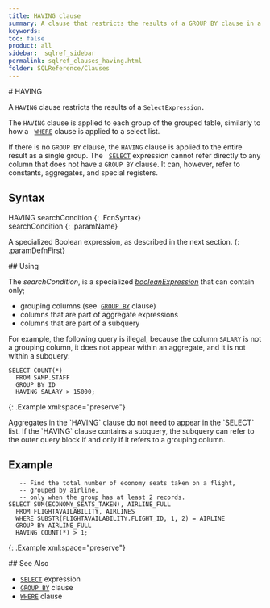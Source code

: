 ```yaml
---
title: HAVING clause
summary: A clause that restricts the results of a GROUP BY clause in a Select Expression.
keywords:
toc: false
product: all
sidebar:  sqlref_sidebar
permalink: sqlref_clauses_having.html
folder: SQLReference/Clauses
---
```

<section>
<div class="TopicContent" data-swiftype-index="true" markdown="1">
# HAVING

A `HAVING` clause restricts the results of a `SelectExpression.`

The `HAVING` clause is applied to each group of the grouped table,
similarly to how a &nbsp; [`WHERE`](sqlref_clauses_where.html) clause is
applied to a select list.

If there is no `GROUP BY` clause, the `HAVING` clause is applied to the
entire result as a single group. The &nbsp; 
[`SELECT`](sqlref_expressions_select.html) expression cannot refer
directly to any column that does not have a `GROUP BY` clause. It can,
however, refer to constants, aggregates, and special registers.

## Syntax

<div class="fcnWrapperWide" markdown="1">
    HAVING searchCondition
{: .FcnSyntax}

</div>
<div class="paramList" markdown="1">
searchCondition
{: .paramName}

A specialized Boolean expression, as described in the next section.
{: .paramDefnFirst}

</div>
## Using

The *searchCondition*, is a specialized
*[booleanExpression](sqlref_expressions_boolean.html)* that can contain
only;

* grouping columns (see &nbsp;[`GROUP BY`](sqlref_clauses_groupby.html)
  clause)
* columns that are part of aggregate expressions
* columns that are part of a subquery

For example, the following query is illegal, because the column `SALARY`
is not a grouping column, it does not appear within an aggregate, and it
is not within a subquery:

<div class="preWrapper" markdown="1">

    SELECT COUNT(*)
      FROM SAMP.STAFF
      GROUP BY ID
      HAVING SALARY > 15000;
{: .Example xml:space="preserve"}

</div>
Aggregates in the `HAVING` clause do not need to appear in the `SELECT`
list. If the `HAVING` clause contains a subquery, the subquery can refer
to the outer query block if and only if it refers to a grouping column.

## Example

<div class="preWrapperWide" markdown="1">

       -- Find the total number of economy seats taken on a flight,
       -- grouped by airline,
       -- only when the group has at least 2 records.
    SELECT SUM(ECONOMY_SEATS_TAKEN), AIRLINE_FULL
      FROM FLIGHTAVAILABILITY, AIRLINES
      WHERE SUBSTR(FLIGHTAVAILABILITY.FLIGHT_ID, 1, 2) = AIRLINE
      GROUP BY AIRLINE_FULL
      HAVING COUNT(*) > 1;
{: .Example xml:space="preserve"}

</div>
## See Also

* [`SELECT`](sqlref_expressions_select.html) expression
* [`GROUP BY`](sqlref_clauses_groupby.html) clause
* [`WHERE`](sqlref_clauses_where.html) clause

</div>
</section>

